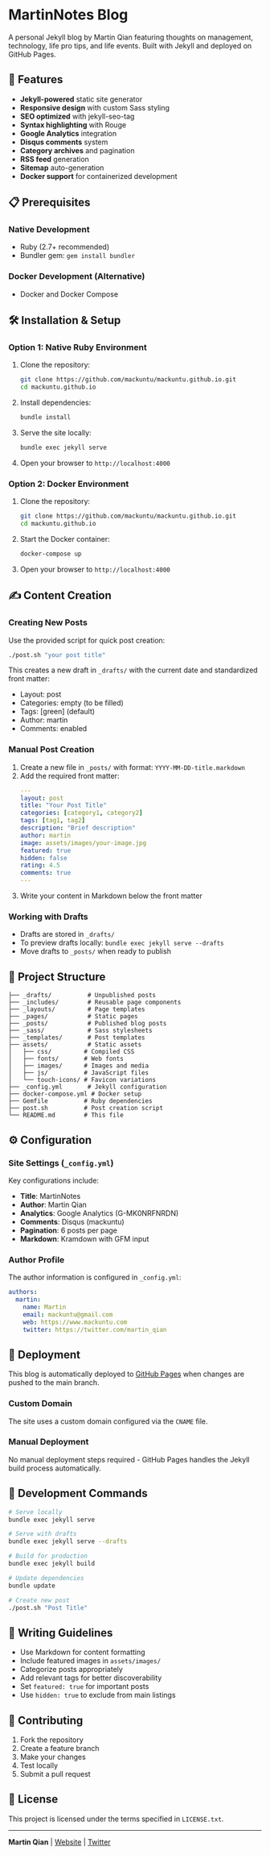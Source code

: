# MartinNotes Blog

A personal Jekyll blog by Martin Qian featuring thoughts on management, technology, life pro tips, and life events. Built with Jekyll and deployed on GitHub Pages.

## 🚀 Features

- **Jekyll-powered** static site generator
- **Responsive design** with custom Sass styling
- **SEO optimized** with jekyll-seo-tag
- **Syntax highlighting** with Rouge
- **Google Analytics** integration
- **Disqus comments** system
- **Category archives** and pagination
- **RSS feed** generation
- **Sitemap** auto-generation
- **Docker support** for containerized development

## 📋 Prerequisites

### Native Development
- Ruby (2.7+ recommended)
- Bundler gem: `gem install bundler`

### Docker Development (Alternative)
- Docker and Docker Compose

## 🛠 Installation & Setup

### Option 1: Native Ruby Environment

1. Clone the repository:
   ```bash
   git clone https://github.com/mackuntu/mackuntu.github.io.git
   cd mackuntu.github.io
   ```

2. Install dependencies:
   ```bash
   bundle install
   ```

3. Serve the site locally:
   ```bash
   bundle exec jekyll serve
   ```

4. Open your browser to `http://localhost:4000`

### Option 2: Docker Environment

1. Clone the repository:
   ```bash
   git clone https://github.com/mackuntu/mackuntu.github.io.git
   cd mackuntu.github.io
   ```

2. Start the Docker container:
   ```bash
   docker-compose up
   ```

3. Open your browser to `http://localhost:4000`

## ✍️ Content Creation

### Creating New Posts

Use the provided script for quick post creation:

```bash
./post.sh "your post title"
```

This creates a new draft in `_drafts/` with the current date and standardized front matter:
- Layout: post
- Categories: empty (to be filled)
- Tags: [green] (default)
- Author: martin
- Comments: enabled

### Manual Post Creation

1. Create a new file in `_posts/` with format: `YYYY-MM-DD-title.markdown`
2. Add the required front matter:
   ```yaml
   ---
   layout: post
   title: "Your Post Title"
   categories: [category1, category2]
   tags: [tag1, tag2]
   description: "Brief description"
   author: martin
   image: assets/images/your-image.jpg
   featured: true
   hidden: false
   rating: 4.5
   comments: true
   ---
   ```
3. Write your content in Markdown below the front matter

### Working with Drafts

- Drafts are stored in `_drafts/`
- To preview drafts locally: `bundle exec jekyll serve --drafts`
- Move drafts to `_posts/` when ready to publish

## 📁 Project Structure

```
├── _drafts/          # Unpublished posts
├── _includes/        # Reusable page components
├── _layouts/         # Page templates
├── _pages/           # Static pages
├── _posts/           # Published blog posts
├── _sass/            # Sass stylesheets
├── _templates/       # Post templates
├── assets/           # Static assets
│   ├── css/         # Compiled CSS
│   ├── fonts/       # Web fonts
│   ├── images/      # Images and media
│   ├── js/          # JavaScript files
│   └── touch-icons/ # Favicon variations
├── _config.yml       # Jekyll configuration
├── docker-compose.yml # Docker setup
├── Gemfile          # Ruby dependencies
├── post.sh          # Post creation script
└── README.md        # This file
```

## ⚙️ Configuration

### Site Settings (`_config.yml`)

Key configurations include:
- **Title**: MartinNotes
- **Author**: Martin Qian
- **Analytics**: Google Analytics (G-MK0NRFNRDN)
- **Comments**: Disqus (mackuntu)
- **Pagination**: 6 posts per page
- **Markdown**: Kramdown with GFM input

### Author Profile

The author information is configured in `_config.yml`:
```yaml
authors:
  martin:
    name: Martin
    email: mackuntu@gmail.com
    web: https://www.mackuntu.com
    twitter: https://twitter.com/martin_qian
```

## 🚀 Deployment

This blog is automatically deployed to [GitHub Pages](https://pages.github.com/) when changes are pushed to the main branch.

### Custom Domain
The site uses a custom domain configured via the `CNAME` file.

### Manual Deployment
No manual deployment steps required - GitHub Pages handles the Jekyll build process automatically.

## 🧰 Development Commands

```bash
# Serve locally
bundle exec jekyll serve

# Serve with drafts
bundle exec jekyll serve --drafts

# Build for production
bundle exec jekyll build

# Update dependencies
bundle update

# Create new post
./post.sh "Post Title"
```

## 📝 Writing Guidelines

- Use Markdown for content formatting
- Include featured images in `assets/images/`
- Categorize posts appropriately
- Add relevant tags for better discoverability
- Set `featured: true` for important posts
- Use `hidden: true` to exclude from main listings

## 🤝 Contributing

1. Fork the repository
2. Create a feature branch
3. Make your changes
4. Test locally
5. Submit a pull request

## 📄 License

This project is licensed under the terms specified in `LICENSE.txt`.

---

**Martin Qian** | [Website](https://www.mackuntu.com) | [Twitter](https://twitter.com/martin_qian)
